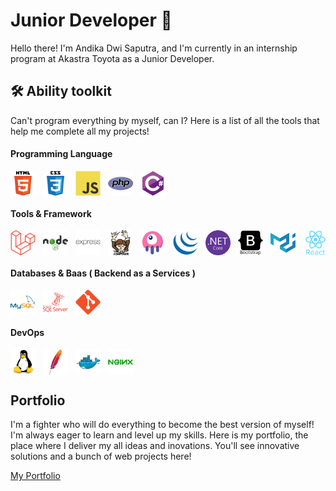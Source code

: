 
# Junior Developer 📝

Hello there! I'm Andika Dwi Saputra, and I'm currently in an internship program at Akastra Toyota as a Junior Developer.

## 🛠️ Ability toolkit

Can't program everything by myself, can I? Here is a list of all the tools that help me complete all my projects!
#### Programming Language
<div style="display: flex; flex-direction: row;">
    <img src="https://github.com/devicons/devicon/blob/master/icons/html5/html5-original-wordmark.svg" alt="html5" width="40" height="40" style="margin-right: 12px"/>
    <img src="https://github.com/devicons/devicon/blob/master/icons/css3/css3-original-wordmark.svg" alt="css3" width="40" height="40" style="margin-right: 12px"/>
    <img src="https://github.com/devicons/devicon/blob/master/icons/javascript/javascript-original.svg" alt="javascript" width="40" height="40" style="margin-right: 12px"/>
    <img src="https://github.com/devicons/devicon/blob/master/icons/php/php-original.svg" alt="php" width="40" height="40" style="margin-right: 12px"/>
    <img src="https://github.com/devicons/devicon/blob/master/icons/csharp/csharp-original.svg" alt="c#" width="40" height="40" style="margin-right: 12px"/>
</div>

#### Tools & Framework
<div style="display: flex; flex-direction: row;">
    <img src="https://github.com/devicons/devicon/blob/master/icons/laravel/laravel-original.svg" alt="laravel" width="40" height="40" style="margin-right: 12px"/>
    <img src="https://github.com/devicons/devicon/blob/master/icons/nodejs/nodejs-original-wordmark.svg" alt="nodejs" width="40" height="40" style="margin-right: 12px"/>
    <img src="https://github.com/devicons/devicon/blob/master/icons/express/express-original-wordmark.svg" alt="express" width="40" height="40" style="margin-right: 12px"/>
    <img src="https://github.com/devicons/devicon/blob/master/icons/composer/composer-original.svg" alt="composer" width="40" height="40" style="margin-right: 12px"/>
    <img src="https://github.com/devicons/devicon/blob/master/icons/livewire/livewire-original.svg" alt="composer" width="40" height="40" style="margin-right: 12px"/>
    <img src="https://github.com/devicons/devicon/blob/master/icons/jquery/jquery-original.svg" alt="composer" width="40" height="40" style="margin-right: 12px"/>
    <img src="https://github.com/devicons/devicon/blob/master/icons/dotnetcore/dotnetcore-original.svg" alt="dotnet" width="40" height="40" style="margin-right: 12px"/>
    <img src="https://github.com/devicons/devicon/blob/master/icons/bootstrap/bootstrap-plain-wordmark.svg" alt="bootstrap" width="40" height="40" style="margin-right: 12px"/>
    <img src="https://github.com/devicons/devicon/blob/master/icons/materialui/materialui-original.svg" alt="materialui" width="40" height="40" style="margin-right: 12px"/>
    <img src="https://github.com/devicons/devicon/blob/master/icons/react/react-original-wordmark.svg" alt="react" width="40" height="40" style="margin-right: 12px"/>
</div>

#### Databases & Baas ( Backend as a Services )
<div style="display: flex; flex-direction: row;">
    <img src="https://github.com/devicons/devicon/blob/master/icons/mysql/mysql-original-wordmark.svg" alt="mysql" width="40" height="40" style="margin-right: 12px"/>
    <img src="https://github.com/devicons/devicon/blob/master/icons/microsoftsqlserver/microsoftsqlserver-plain-wordmark.svg" alt="mssql" width="40" height="40" style="margin-right: 12px"/>
    <img src="https://github.com/devicons/devicon/blob/master/icons/git/git-original.svg" alt="git" width="40" height="40" style="margin-right: 12px"/>
</div>

#### DevOps
<div style="display: flex; flex-direction: row;">
    <img src="https://github.com/devicons/devicon/blob/master/icons/linux/linux-original.svg" alt="git" width="40" height="40" style="margin-right: 12px"/>
    <img src="https://github.com/devicons/devicon/blob/master/icons/apache/apache-original.svg" alt="git" width="40" height="40" style="margin-right: 12px"/>
    <img src="https://github.com/devicons/devicon/blob/master/icons/docker/docker-original.svg" alt="git" width="40" height="40" style="margin-right: 12px"/>
    <img src="https://github.com/devicons/devicon/blob/master/icons/nginx/nginx-original.svg" alt="git" width="40" height="40" style="margin-right: 12px"/>
</div>

## Portfolio

I'm a fighter who will do everything to become the best version of myself! I'm always eager to learn and level up my skills. Here is my portfolio, the place where I deliver my all ideas and inovations. You'll see innovative solutions and a bunch of web projects here! 

[My Portfolio](https://andikss.github.io)
